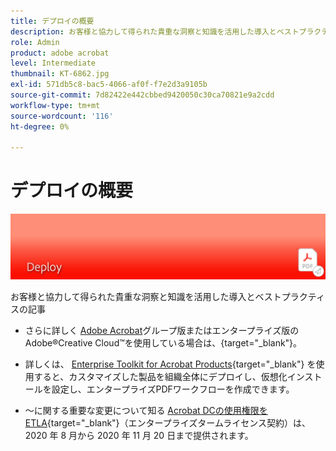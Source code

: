 ```yaml
---
title: デプロイの概要
description: お客様と協力して得られた貴重な洞察と知識を活用した導入とベストプラクティスの記事
role: Admin
product: adobe acrobat
level: Intermediate
thumbnail: KT-6862.jpg
exl-id: 571db5c8-bac5-4066-af0f-f7e2d3a9105b
source-git-commit: 7d82422e442cbbed9420050c30ca70821e9a2cdd
workflow-type: tm+mt
source-wordcount: '116'
ht-degree: 0%

---
```


# デプロイの概要

![Acrobat Deployment Image](../assets/Hero-Deploy.png)

お客様と協力して得られた貴重な洞察と知識を活用した導入とベストプラクティスの記事

* さらに詳しく [Adobe Acrobat](https://helpx.adobe.com/enterprise/using/deploying-acrobat.html)グループ版またはエンタープライズ版のAdobe®Creative Cloud™を使用している場合は、{target=&quot;_blank&quot;}。

* 詳しくは、 [Enterprise Toolkit for Acrobat Products](https://www.adobe.com/devnet-docs/acrobatetk/index.html){target=&quot;_blank&quot;} を使用すると、カスタマイズした製品を組織全体にデプロイし、仮想化インストールを設定し、エンタープライズPDFワークフローを作成できます。

* ～に関する重要な変更について知る [Acrobat DCの使用権限をETLA](signentitlementchanges.md){target=&quot;_blank&quot;}（エンタープライズタームライセンス契約）は、2020 年 8 月から 2020 年 11 月 20 日まで提供されます。
